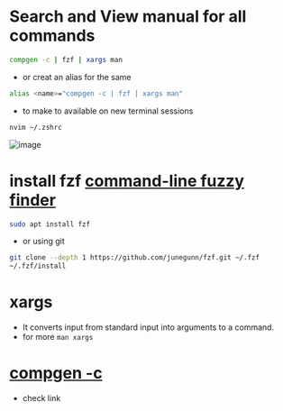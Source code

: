 # Search and View manual for all commands
```sh
compgen -c | fzf | xargs man
```
- or creat an alias for the same
```sh
alias <name>="compgen -c | fzf | xargs man"
```
- to make to available on new terminal sessions
``` sh
nvim ~/.zshrc
```

![image](https://github.com/KRIISHSHARMA/man-commands/assets/86760658/c0da7753-f947-4ed3-ad76-043ca0bcfad1)


# install fzf [command-line fuzzy finder](https://github.com/junegunn/fzf?tab=readme-ov-file#installation)
``` sh
sudo apt install fzf
```
- or using git
```sh
git clone --depth 1 https://github.com/junegunn/fzf.git ~/.fzf
~/.fzf/install
```

# xargs 
- It converts input from standard input into arguments to a command.
- for more ` man xargs `

# [compgen -c](https://unix.stackexchange.com/a/151120)
- check link 
